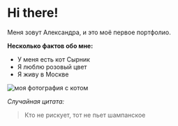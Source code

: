 # Hi there!

Меня зовут Александра, и это моё первое портфолио.

**Несколько фактов обо мне:**
 - У меня есть кот Сырник
 - Я люблю розовый цвет
 - Я живу в Москве

![моя фотография с котом](https://i.postimg.cc/zvgScsm4/IMG-20240406-175356.jpg)

*Случайная цитата:*
> Кто не рискует, тот не пьет шампанское